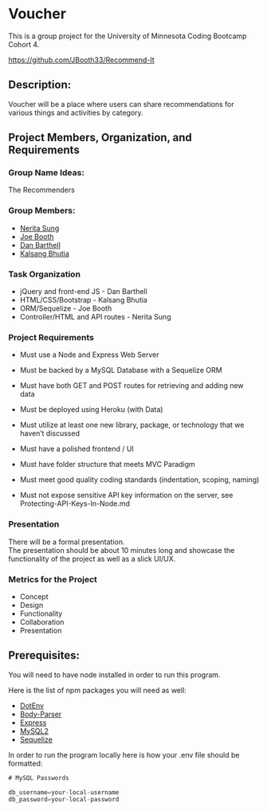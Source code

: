 **Voucher**
====
This is a group project for the University of Minnesota Coding Bootcamp Cohort 4. 

<https://github.com/JBooth33/Recommend-It>

## Description:
Voucher will be a place where users can share recommendations for various things and activities by category. 

## Project Members, Organization, and Requirements
### Group Name Ideas:
The Recommenders

### Group Members: 
+ [Nerita Sung](https://github.com/neritasung)  
+ [Joe Booth](https://github.com/JBooth33)
+ [Dan Barthell](https://github.com/dbarthell)    
+ [Kalsang Bhutia](https://github.com/hurlyburly)  

### **Task Organization**

 
 + jQuery and front-end JS - Dan Barthell
 + HTML/CSS/Bootstrap - Kalsang Bhutia
 + ORM/Sequelize - Joe Booth
 + Controller/HTML and API routes - Nerita Sung


### **Project Requirements**
+ Must use a Node and Express Web Server
+ Must be backed by a MySQL Database with a Sequelize ORM

+ Must have both GET and POST routes for retrieving and adding new data
+ Must be deployed using Heroku (with Data)
+ Must utilize at least one new library, package, or technology that we haven’t discussed
+ Must have a polished frontend / UI 
+ Must have folder structure that meets MVC Paradigm
+ Must meet good quality coding standards (indentation, scoping, naming)
+ Must not expose sensitive API key information on the server, see Protecting-API-Keys-In-Node.md

### Presentation
There will be a formal presentation.      
The presentation should be about 10 minutes long and showcase the functionality of the project as well as a slick UI/UX.


### Metrics for the Project
+ Concept
+ Design
+ Functionality
+ Collaboration
+ Presentation

## **Prerequisites:**

You will need to have node installed in order to run this program.      

Here is the list of npm packages you will need as well: 


+ [DotEnv](https://www.npmjs.com/package/dotenv)
+ [Body-Parser](https://www.npmjs.com/package/body-parser)
+ [Express](https://www.npmjs.com/package/express)
+ [MySQL2](https://www.npmjs.com/package/mysql2)
+ [Sequelize](https://www.npmjs.com/package/sequelize)

In order to run the program locally here is how your .env file should be formatted: 
```js
# MySQL Passwords 

db_username=your-local-username
db_password=your-local-password

```
